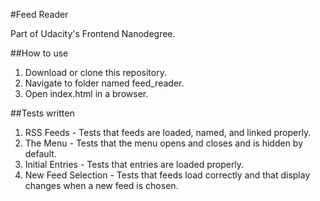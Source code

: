 #Feed Reader

Part of Udacity's Frontend Nanodegree.

##How to use
1. Download or clone this repository.
2. Navigate to folder named feed_reader.
3. Open index.html in a browser.

##Tests written
1. RSS Feeds - Tests that feeds are loaded, named, and linked properly.
2. The Menu - Tests that the menu opens and closes and is hidden by default.
3. Initial Entries - Tests that entries are loaded properly.
4. New Feed Selection - Tests that feeds load correctly and that display changes when a new feed is chosen.